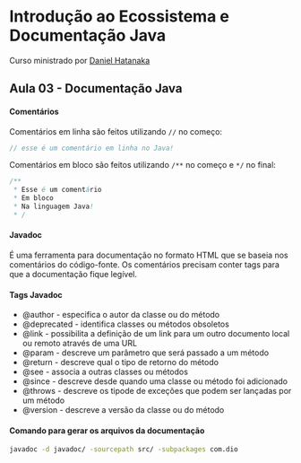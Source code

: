 # Introdução ao Ecossistema e Documentação Java
Curso ministrado por [Daniel Hatanaka](https://github.com/hatanakadaniel)

## Aula 03 - Documentação Java

#### Comentários
Comentários em linha são feitos utilizando ```//``` no começo:
```java
// esse é um comentário em linha no Java!
```
Comentários em bloco são feitos utilizando ```/**``` no começo e ```*/``` no final:
```java
/**
 * Esse é um comentário
 * Em bloco
 * Na linguagem Java!
 * /
```

#### Javadoc
É uma ferramenta para documentação no formato HTML que se baseia nos comentários do código-fonte. Os comentários precisam conter tags para que a documentação fique legível.

#### Tags Javadoc

- @author - especifica o autor da classe ou do método
- @deprecated - identifica classes ou métodos obsoletos
- @link - possibilita a definição de um link para um outro documento local ou remoto através de uma URL
- @param - descreve um parâmetro que será passado a um método
- @return - descreve qual o tipo de retorno do método
- @see - associa a outras classes ou métodos
- @since - descreve desde quando uma classe ou método foi adicionado
- @throws - descreve os tipode de exceções que podem ser lançadas por um método
- @version - descreve a versão da classe ou do método

#### Comando para gerar os arquivos da documentação
```bash
javadoc -d javadoc/ -sourcepath src/ -subpackages com.dio
```